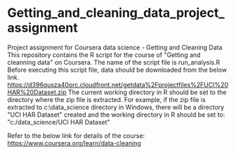 # Getting_and_cleaning_data_project_assignment
Project assignment for Coursera data science - Getting and Cleaning Data
This repository contains the R script for the course of "Getting and cleanning data" on Coursera.
The name of the script file is run_analysis.R
Before executing this script file, data should be downloaded from the below link.
https://d396qusza40orc.cloudfront.net/getdata%2Fprojectfiles%2FUCI%20HAR%20Dataset.zip 
The current working directory in R should be set to the directory where the zip file is extracted. For example, if the zip file is extracted to c:\data_science directory in Windows, there will be a directory "UCI HAR Dataset" created and the working directory in R should be set to: "c:/data_science/UCI HAR Dataset"

Refer to the below link for details of the course:
https://www.coursera.org/learn/data-cleaning
